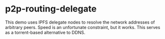 # p2p-routing-delegate
This demo uses IPFS delegate nodes to resolve the network addresses of arbitrary peers. Speed is an unfortunate constraint, but it works. This serves as a torrent-based alternative to DDNS.
